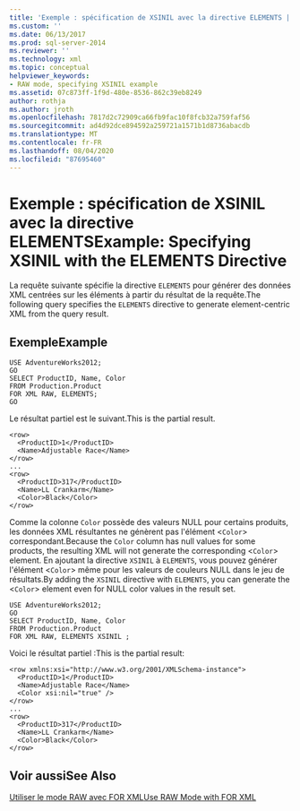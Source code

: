 ```yaml
---
title: 'Exemple : spécification de XSINIL avec la directive ELEMENTS | Microsoft Docs'
ms.custom: ''
ms.date: 06/13/2017
ms.prod: sql-server-2014
ms.reviewer: ''
ms.technology: xml
ms.topic: conceptual
helpviewer_keywords:
- RAW mode, specifying XSINIL example
ms.assetid: 07c873ff-1f9d-480e-8536-862c39eb8249
author: rothja
ms.author: jroth
ms.openlocfilehash: 7817d2c72909ca66fb9fac10f8fcb32a759faf56
ms.sourcegitcommit: ad4d92dce894592a259721a1571b1d8736abacdb
ms.translationtype: MT
ms.contentlocale: fr-FR
ms.lasthandoff: 08/04/2020
ms.locfileid: "87695460"
---
```

# <a name="example-specifying-xsinil-with-the-elements-directive"></a><span data-ttu-id="ec5d0-102">Exemple : spécification de XSINIL avec la directive ELEMENTS</span><span class="sxs-lookup"><span data-stu-id="ec5d0-102">Example: Specifying XSINIL with the ELEMENTS Directive</span></span>
  <span data-ttu-id="ec5d0-103">La requête suivante spécifie la directive `ELEMENTS` pour générer des données XML centrées sur les éléments à partir du résultat de la requête.</span><span class="sxs-lookup"><span data-stu-id="ec5d0-103">The following query specifies the `ELEMENTS` directive to generate element-centric XML from the query result.</span></span>  
  
## <a name="example"></a><span data-ttu-id="ec5d0-104">Exemple</span><span class="sxs-lookup"><span data-stu-id="ec5d0-104">Example</span></span>  
  
```  
USE AdventureWorks2012;  
GO  
SELECT ProductID, Name, Color  
FROM Production.Product  
FOR XML RAW, ELEMENTS;  
GO  
```  
  
 <span data-ttu-id="ec5d0-105">Le résultat partiel est le suivant.</span><span class="sxs-lookup"><span data-stu-id="ec5d0-105">This is the partial result.</span></span>  
  
```  
<row>  
  <ProductID>1</ProductID>  
  <Name>Adjustable Race</Name>  
</row>  
...  
<row>  
  <ProductID>317</ProductID>  
  <Name>LL Crankarm</Name>  
  <Color>Black</Color>  
</row>  
```  
  
 <span data-ttu-id="ec5d0-106">Comme la colonne `Color` possède des valeurs NULL pour certains produits, les données XML résultantes ne génèrent pas l'élément <`Color`> correspondant.</span><span class="sxs-lookup"><span data-stu-id="ec5d0-106">Because the `Color` column has null values for some products, the resulting XML will not generate the corresponding <`Color`> element.</span></span> <span data-ttu-id="ec5d0-107">En ajoutant la directive `XSINIL` à `ELEMENTS`, vous pouvez générer l'élément <`Color`> même pour les valeurs de couleurs NULL dans le jeu de résultats.</span><span class="sxs-lookup"><span data-stu-id="ec5d0-107">By adding the `XSINIL` directive with `ELEMENTS`, you can generate the <`Color`> element even for NULL color values in the result set.</span></span>  
  
```  
USE AdventureWorks2012;  
GO  
SELECT ProductID, Name, Color  
FROM Production.Product  
FOR XML RAW, ELEMENTS XSINIL ;  
```  
  
 <span data-ttu-id="ec5d0-108">Voici le résultat partiel :</span><span class="sxs-lookup"><span data-stu-id="ec5d0-108">This is the partial result:</span></span>  
  
```  
<row xmlns:xsi="http://www.w3.org/2001/XMLSchema-instance">  
  <ProductID>1</ProductID>  
  <Name>Adjustable Race</Name>  
  <Color xsi:nil="true" />  
</row>  
...  
<row>  
  <ProductID>317</ProductID>  
  <Name>LL Crankarm</Name>  
  <Color>Black</Color>  
</row>  
```  
  
## <a name="see-also"></a><span data-ttu-id="ec5d0-109">Voir aussi</span><span class="sxs-lookup"><span data-stu-id="ec5d0-109">See Also</span></span>  
 [<span data-ttu-id="ec5d0-110">Utiliser le mode RAW avec FOR XML</span><span class="sxs-lookup"><span data-stu-id="ec5d0-110">Use RAW Mode with FOR XML</span></span>](use-raw-mode-with-for-xml.md)  
  
  

